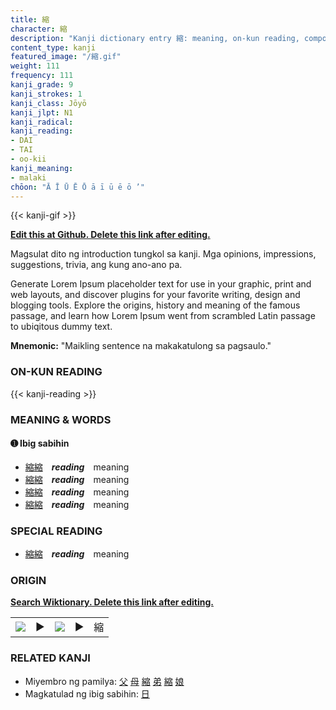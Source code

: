 ```yaml
---
title: 縮
character: 縮
description: "Kanji dictionary entry 縮: meaning, on-kun reading, compounds, origin, related kanji"
content_type: kanji
featured_image: "/縮.gif"
weight: 111
frequency: 111
kanji_grade: 9
kanji_strokes: 1
kanji_class: Jōyō
kanji_jlpt: N1
kanji_radical: 
kanji_reading: 
- DAI
- TAI
- oo-kii
kanji_meaning:
- malaki
chōon: "Ā Ī Ū Ē Ō ā ī ū ē ō ’"
---
```

[//]: # (Don't edit the line below. Kanji animated GIF code is automatically generated.)
{{< kanji-gif >}}

[//]: # (Edit below this line.)

**[Edit this at Github. Delete this link after editing.](https://github.com/tim0g/tim/tree/main/content/kanji/縮/index.md)**

Magsulat dito ng introduction tungkol sa kanji. Mga opinions, impressions, suggestions, trivia, ang kung ano-ano pa.

Generate Lorem Ipsum placeholder text for use in your graphic, print and web layouts, and discover plugins for your favorite writing, design and blogging tools. Explore the origins, history and meaning of the famous passage, and learn how Lorem Ipsum went from scrambled Latin passage to ubiqitous dummy text.
 
**Mnemonic:** "Maikling sentence na makakatulong sa pagsaulo."

### ON-KUN READING

[//]: # (Don't edit the line below. ON-KUN READING code is automatically generated.)
{{< kanji-reading >}}

### MEANING & WORDS

#### ➊ **Ibig sabihin**
  - [縮](../縮)[縮](../縮)　***reading***　meaning
  - [縮](../縮)[縮](../縮)　***reading***　meaning
  - [縮](../縮)[縮](../縮)　***reading***　meaning
  - [縮](../縮)[縮](../縮)　***reading***　meaning

### SPECIAL READING
  - [縮](../縮)[縮](../縮)　***reading***　meaning

### ORIGIN

**[Search Wiktionary. Delete this link after editing.](https://wiktionary.org/wiki/縮)**
<table class="kanji-table"><tr><td>
<img src="60px-縮-bronze.svg.png">
</td><td>▶</td><td>
<img src="60px-縮-oracle.svg.png">
</td><td>▶</td>
<td class="kanji-origin">縮</td>
</tr></table>

### RELATED KANJI
- Miyembro ng pamilya: [父](../父) [母](../母) [縮](../縮) [弟](../弟) [縮](../縮) [娘](../娘)
- Magkatulad ng ibig sabihin: [日](../日)
